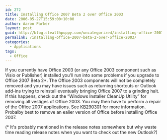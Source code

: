 ```yaml
---
id: 272
title: Installing Office 2007 Beta 2 over Office 2003
date: 2006-05-27T15:59:00+10:00
author: Aaron Parker
layout: post
guid: http://blog.stealthpuppy.com/uncategorized/installing-office-2007-beta-2-over-office-2003
permalink: /installing-office-2007-beta-2-over-office-2003/
categories:
  - Applications
tags:
  - Office
---
```

If you currently have Office 2003 (or any Office 2003 component such as Visio or Publisher) installed you'll run into some problems if you upgrade to Office 2007 Beta 2*. The Office 2003 components will not be completely removed and you may have issues such as returning shortcuts or Outlook add-ins trying to reinstall eventually bringing Office 2007 to a grinding halt. If this happens, check out the &#8220;Windows Installer CleanUp Utility&#8221; for removing all vestiges of Office 2003. You may then have to perform a repair of the Office 2007 applications. See [KB290301](http://support.microsoft.com/default.aspx?kbid=290301) for more information. Probalby best to remove an ealier version of Office before installing Office 2007.

(* It's probably mentioned in the release notes somewhere but why waste time reading release notes when you want to check out the new Outlook?)